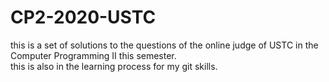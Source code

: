 # CP2-2020-USTC  
this is a set of solutions to the questions of the online judge of USTC in the Computer Programming II this semester.  
this is also in the learning process for my git skills.
